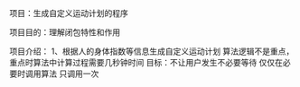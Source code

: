 项目：生成自定义运动计划的程序

项目目的：理解闭包特性和作用

项目介绍：
1、根据人的身体指数等信息生成自定义运动计划
    算法逻辑不是重点，重点时算法中计算过程需要几秒钟时间
    目标：不让用户发生不必要等待
        仅仅在必要时调用算法
        只调用一次
